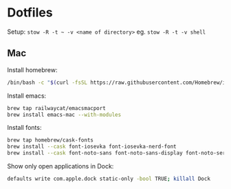 # Dotfiles

Setup: `stow -R -t ~ -v <name of directory>` eg. `stow -R -t -v shell`

## Mac

Install homebrew:

``` sh
/bin/bash -c "$(curl -fsSL https://raw.githubusercontent.com/Homebrew/install/HEAD/install.sh)"
```

Install emacs:

``` sh
brew tap railwaycat/emacsmacport
brew install emacs-mac --with-modules
```

Install fonts:

``` sh
brew tap homebrew/cask-fonts
brew install --cask font-iosevka font-iosevka-nerd-font
brew install --cask font-noto-sans font-noto-sans-display font-noto-serif
```

Show only open applications in Dock:

```sh
defaults write com.apple.dock static-only -bool TRUE; killall Dock
```
